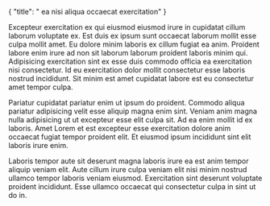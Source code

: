 {
  "title": " ea nisi aliqua occaecat exercitation"
}

Excepteur exercitation ex qui eiusmod eiusmod irure in cupidatat cillum laborum voluptate ex. Est duis ex ipsum sunt occaecat laborum mollit esse culpa mollit amet. Eu dolore minim laboris ex cillum fugiat ea anim. Proident labore enim irure ad non sit laborum laborum proident laboris minim qui. Adipisicing exercitation sint ex esse duis commodo officia ea exercitation nisi consectetur. Id eu exercitation dolor mollit consectetur esse laboris nostrud incididunt. Sit minim est amet cupidatat labore est eu consectetur amet tempor culpa.

Pariatur cupidatat pariatur enim ut ipsum do proident. Commodo aliqua pariatur adipisicing velit esse aliquip magna enim sint. Veniam anim magna nulla adipisicing ut ut excepteur esse elit culpa sit. Ad ea enim mollit id ex laboris. Amet Lorem et est excepteur esse exercitation dolore anim occaecat fugiat tempor proident elit. Et eiusmod ipsum incididunt sint elit laboris irure enim.

Laboris tempor aute sit deserunt magna laboris irure ea est anim tempor aliquip veniam elit. Aute cillum irure culpa veniam elit nisi minim nostrud ullamco tempor laboris veniam eiusmod. Exercitation sint deserunt voluptate proident incididunt. Esse ullamco occaecat qui consectetur culpa in sint ut do in.